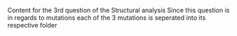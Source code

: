 Content for the 3rd question of the Structural analysis
Since this question is in regards to mutations each of the 3 mutations is seperated into its respective folder

